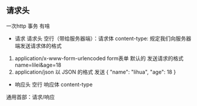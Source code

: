 ## 请求头
一次http 事务 有啥
- 请求
请求头  空行（带给服务器端）：请求体
content-type: 规定我们向服务器端发送请求体的格式
1. application/x-www-form-urlencoded
  form表单 默认的 发送请求的格式
  name=lilei&age=18
2. application/json
以 JSON 的格式 发送
{
	"name": "lihua",
	"age": 18
}
- 响应头 空行 响应体
content-type

通用首部：请求/响应
